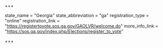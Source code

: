 +++

state_name = "Georgia"
state_abbreviation = "ga"
registration_type = "online"
registration_link = "https://registertovote.sos.ga.gov/GAOLVR/welcome.do"
more_info_link = "https://sos.ga.gov/index.php/Elections/register_to_vote"

+++
